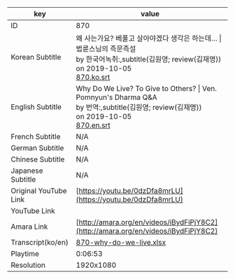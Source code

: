 |  key  |  value  |
|-------|---------|
| ID            | 870 |
| Korean Subtitle | 왜 사는가요? 베풀고 살아야겠다 생각은 하는데… \| 법륜스님의 즉문즉설<br>by 한국어녹취:,subtitle(김원영; review(김재명))<br>on 2019-10-05<br>[870.ko.srt](https://github.com/jungtosociety/dharma-qna/raw/master/sub/870/870.ko.srt)<br>|
| English Subtitle | Why Do We Live? To Give to Others? \| Ven. Pomnyun's Dharma Q&A<br>by 번역:,subtitle(김원영; review(김재명))<br>on 2019-10-05<br>[870.en.srt](https://github.com/jungtosociety/dharma-qna/raw/master/sub/870/870.en.srt)<br>|
| French Subtitle | N/A |
| German Subtitle | N/A |
| Chinese Subtitle | N/A |
| Japanese Subtitle | N/A |
| Original YouTube Link  | [https://youtu.be/0dzDfa8mrLU](https://youtu.be/0dzDfa8mrLU) |
| YouTube Link  |  |
| Amara Link    | [http://amara.org/en/videos/iBydFiPjY8C2](http://amara.org/en/videos/iBydFiPjY8C2) |
| Transcript(ko/en) | [870-why-do-we-live.xlsx](https://github.com/jungtosociety/dharma-qna/raw/master/sub/870/870-why-do-we-live.xlsx) |
| Playtime | 0:06:53 |
| Resolution | 1920x1080|

